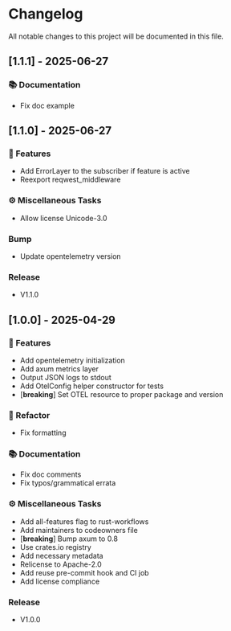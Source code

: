 <!--
SPDX-FileCopyrightText: 2025 Famedly GmbH (info@famedly.com)

SPDX-License-Identifier: Apache-2.0
-->

# Changelog

All notable changes to this project will be documented in this file.

## [1.1.1] - 2025-06-27

### 📚 Documentation

- Fix doc example

## [1.1.0] - 2025-06-27

### 🚀 Features

- Add ErrorLayer to the subscriber if feature is active
- Reexport reqwest_middleware

### ⚙️ Miscellaneous Tasks

- Allow license Unicode-3.0

### Bump

- Update opentelemetry version

### Release

- V1.1.0

## [1.0.0] - 2025-04-29

### 🚀 Features

- Add opentelemetry initialization
- Add axum metrics layer
- Output JSON logs to stdout
- Add OtelConfig helper constructor for tests
- [**breaking**] Set OTEL resource to proper package and version

### 🚜 Refactor

- Fix formatting

### 📚 Documentation

- Fix doc comments
- Fix typos/grammatical errata

### ⚙️ Miscellaneous Tasks

- Add all-features flag to rust-workflows
- Add maintainers to codeowners file
- [**breaking**] Bump axum to 0.8
- Use crates.io registry
- Add necessary metadata
- Relicense to Apache-2.0
- Add reuse pre-commit hook and CI job
- Add license compliance

### Release

- V1.0.0

<!-- generated by git-cliff -->
